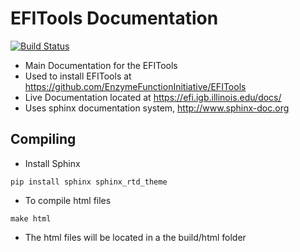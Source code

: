 # EFITools Documentation 

[![Build Status](https://github.com/EnzymeFunctionInitiative/EFITools-Docs/actions/workflows/main.yml/badge.svg)](https://github.com/EnzymeFunctionInitiative/EFITools-Docs/actions/workflows/main.yml)

* Main Documentation for the EFITools 
* Used to install EFITools at https://github.com/EnzymeFunctionInitiative/EFITools
* Live Documentation located at https://efi.igb.illinois.edu/docs/
* Uses sphinx documentation system, http://www.sphinx-doc.org

## Compiling
* Install Sphinx
```
pip install sphinx sphinx_rtd_theme
```
* To compile html files
```
make html
```
* The html files will be located in a the build/html folder

